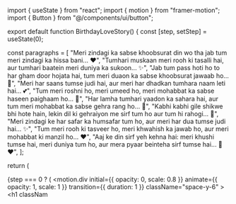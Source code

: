import { useState } from "react"; import { motion } from "framer-motion"; import { Button } from "@/components/ui/button";

export default function BirthdayLoveStory() { const [step, setStep] = useState(0);

const paragraphs = [ "Meri zindagi ka sabse khoobsurat din wo tha jab tum meri zindagi ka hissa bani... ❤️", "Tumhari muskaan meri rooh ki tasalli hai, aur tumhari baatein meri duniya ka sukoon... ✨", "Jab tum pass hoti ho to har gham door hojata hai, tum meri duaon ka sabse khoobsurat jawaab ho... 💫", "Meri har saans tumse judi hai, aur meri har dhadkan tumhara naam leti hai... 💕", "Tum meri roshni ho, meri umeed ho, meri mohabbat ka sabse haseen paighaam ho... 🌸", "Har lamha tumhari yaadon ka sahara hai, aur tum meri mohabbat ka sabse gehra rang ho... 🌹", "Kabhi kabhi gile shikwe bhi hote hain, lekin dil ki gehraiyon me sirf tum ho aur tum hi rahogi... 🌙", "Meri zindagi ke har safar ka humsafar tum ho, aur meri har dua tumse judi hai... ✨", "Tum meri rooh ki tasveer ho, meri khwahish ka jawab ho, aur meri mohabbat ki manzil ho... ❤️", "Aaj ke din sirf yeh kehna hai: meri khushi tumse hai, meri duniya tum ho, aur mera pyaar beinteha sirf tumse hai... 🎉❤️", ];

return ( <div className="min-h-screen flex flex-col items-center justify-center bg-gradient-to-br from-pink-200 to-purple-300 p-6 text-center"> {step === 0 ? ( <motion.div initial={{ opacity: 0, scale: 0.8 }} animate={{ opacity: 1, scale: 1 }} transition={{ duration: 1 }} className="space-y-6" > <h1 classNam
